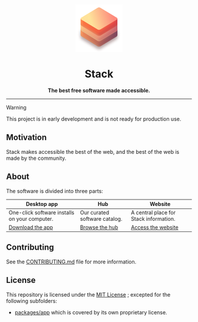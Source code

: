 <div align="center">

![App icon](./packages/website/public/128x128.png)

# Stack

**The best free software made accessible.**

</div>

---

> [!WARNING]
> This project is in early development and is not ready for production use.

## Motivation

Stack makes accessible the best of the web, and the best of the web is made by the community.

## About

The software is divided into three parts:

| Desktop app                                     | Hub                           | Website                                 |
| ----------------------------------------------- | ----------------------------- | --------------------------------------- |
| One-click software installs on your computer.   | Our curated software catalog. | A central place for Stack information.  |
| [Download the app](https://stack.lol/download/) | [Browse the hub](/hub/)       | [Access the website](https://stack.lol) |

## Contributing

See the [CONTRIBUTING.md](./CONTRIBUTING.md) file for more information.

## License

This repository is licensed under the [MIT License](./LICENSE_MIT) ; excepted for the following subfolders:

- [packages/app](packages/app) which is covered by its own proprietary license.

